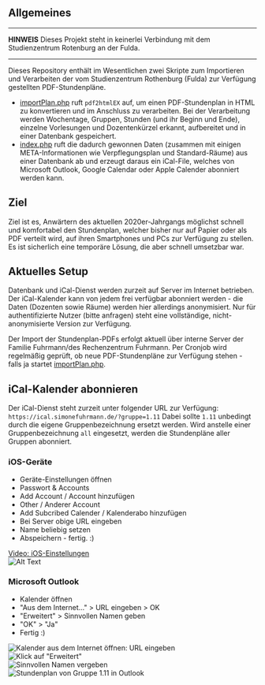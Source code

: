 

## Allgemeines
---
**HINWEIS**
Dieses Projekt steht in keinerlei Verbindung mit dem Studienzentrum Rotenburg an der Fulda.  

---

Dieses Repository enthält im Wesentlichen zwei Skripte zum Importieren und Verarbeiten der vom Studienzentrum Rothenburg (Fulda) zur Verfügung gestellten PDF-Stundenpläne. 

- [importPlan.php](importPlan.php) ruft ```pdf2htmlEX``` auf, um einen PDF-Stundenplan in HTML zu konvertieren und im Anschluss zu verarbeiten. Bei der Verarbeitung werden Wochentage, Gruppen, Stunden (und ihr Beginn und Ende), einzelne Vorlesungen und Dozentenkürzel erkannt, aufbereitet und in einer Datenbank gespeichert. 
- [index.php](index.php) ruft die dadurch gewonnen Daten (zusammen mit einigen META-Informationen wie Verpflegungsplan und Standard-Räume) aus einer Datenbank ab und erzeugt daraus ein iCal-File, welches von Microsoft Outlook, Google Calendar oder Apple Calender abonniert werden kann. 

## Ziel
Ziel ist es, Anwärtern des aktuellen 2020er-Jahrgangs möglichst schnell und komfortabel den Stundenplan, welcher bisher nur auf Papier oder als PDF verteilt wird, auf ihren Smartphones und PCs zur Verfügung zu stellen. Es ist sicherlich eine temporäre Lösung, die aber schnell umsetzbar war. 

## Aktuelles Setup
Datenbank und iCal-Dienst werden zurzeit auf Server im Internet betrieben. Der iCal-Kalender kann von jedem frei verfügbar abonniert werden - die Daten (Dozenten sowie Räume) werden hier allerdings anonymisiert. Nur für authentifizierte Nutzer (bitte anfragen) steht eine vollständige, nicht-anonymisierte Version zur Verfügung. 

Der Import der Stundenplan-PDFs erfolgt aktuell über interne Server der Familie Fuhrmann/des Rechenzentrum Fuhrmann. Per Cronjob wird regelmäßig geprüft, ob neue PDF-Stundenpläne zur Verfügung stehen - falls ja startet [importPlan.php](importPlan.php). 

## iCal-Kalender abonnieren
Der iCal-Dienst steht zurzeit unter folgender URL zur Verfügung:
```https://ical.simonefuhrmann.de/?gruppe=1.11```
Dabei sollte ```1.11``` unbedingt durch die eigene Gruppenbezeichnung ersetzt werden. Wird anstelle einer Gruppenbezeichnung ```all``` eingesetzt, werden die Stundenpläne aller Gruppen abonniert. 

### iOS-Geräte
- Geräte-Einstellungen öffnen
- Passwort & Accounts
- Add Account / Account hinzufügen
- Other / Anderer Account
- Add Subcribed Calender / Kalenderabo hinzufügen
- Bei Server obige URL eingeben
- Name beliebig setzen
- Abspeichern - fertig. :) 

[Video: iOS-Einstellungen](assets/iossettings.mp4) \
![Alt Text](assets/iossettings.gif)

### Microsoft Outlook
- Kalender öffnen
- "Aus dem Internet..." > URL eingeben > OK
- "Erweitert" > Sinnvollen Namen geben
- "OK" > "Ja"
- Fertig :) 

![Kalender aus dem Internet öffnen: URL eingeben](assets/outlook1.png) \
![Klick auf "Erweitert"](assets/outlook2.png) \
![Sinnvollen Namen vergeben](assets/outlook3.png) \
![Stundenplan von Gruppe 1.11 in Outlook](assets/outlook4.png)